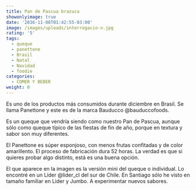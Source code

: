 ```yaml
---
title: Pan de Pascua brazuca
showonlyimage: true
date: '2016-11-08T01:42:55-03:00'
image: /images/uploads/interrogacio-n.jpg
rating: '5'
tags:
  - queque
  - panettone
  - Brasil
  - Natal
  - Navidad
  - foodie
categories:
  - COMER Y BEBER
weight: 0
---
```

Es uno de los productos más consumidos durante diciembre en Brasil. Se llama Panettone y este es de la marca Bauducco @bauduccofoods.

<!--more-->

Es un queque que vendría siendo como nuestro Pan de Pascua, aunque sólo como queque típico de las fiestas de fin de año, porque en textura y sabor son muy diferentes. 

El Panettone es súper esponjoso, con menos frutas confitadas y de color amarillento. El proceso de fabricación dura 52 horas. La verdad es que si quieres probar algo distinto, está es una buena opción.

El que aparece en la imagen es la versión mini del queque o individual. Lo encontré en un Líder @lider_cl del sur de Chile. En Santiago sólo he visto en tamaño familiar en Lider y Jumbo. A experimentar nuevos sabores.
